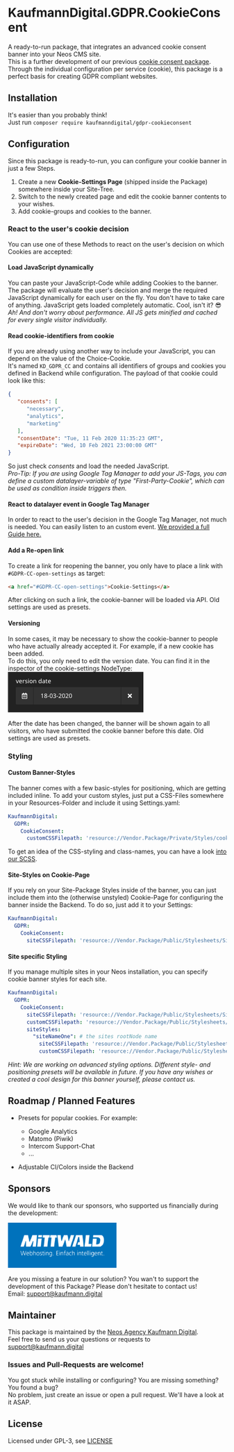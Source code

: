 
# KaufmannDigital.GDPR.CookieConsent
A ready-to-run package, that integrates an advanced cookie consent banner into your Neos CMS site.  
This is a further development of our previous [cookie consent package](https://github.com/KaufmannDigital/KaufmannDigital.CookieConsent). Through the individual configuration per service (cookie), this package is a perfect basis for creating GDPR compliant websites.

## Installation
It's easier than you probably think!  
Just run `composer require kaufmanndigital/gdpr-cookieconsent`

## Configuration
Since this package is ready-to-run, you can configure your cookie banner in just a few Steps.

1. Create a new **Cookie-Settings Page** (shipped inside the Package) somewhere inside your Site-Tree.
2. Switch to the newly created page and edit the cookie banner contents to your wishes.
3. Add cookie-groups and cookies to the banner.  

### React to the user's cookie decision
You can use one of these Methods to react on the user's decision on which Cookies are accepted:

#### Load JavaScript dynamically
You can paste your JavaScript-Code while adding Cookies to the banner. The package will evaluate the user's decision and merge the required JavaScript dynamically for each user on the fly.
You don't have to take care of anything. JavaScript gets loaded completely automatic. Cool, isn't it? 😎  
*Ah! And don't worry about performance. All JS gets minified and cached for every single visitor individually.*


#### Read cookie-identifiers from cookie
If you are already using another way to include your JavaScript, you can depend on the value of the Choice-Cookie.  
It's named `KD_GDPR_CC` and contains all identifiers of groups and cookies you defined in Backend while configuration. The payload of that cookie could look like this:
```json
{
   "consents": [
      "necessary",
      "analytics",
      "marketing"
   ],
   "consentDate": "Tue, 11 Feb 2020 11:35:23 GMT",
   "expireDate": "Wed, 10 Feb 2021 23:00:00 GMT"
}
```
So just check *consents* and load the needed JavaScript.  
*Pro-Tip: If you are using Google Tag Manager to add your JS-Tags, you can define a custom datalayer-variable of type "First-Party-Cookie", which can be used as condition inside triggers then.*

#### React to datalayer event in Google Tag Manager
In order to react to the user's decision in the Google Tag Manager, not much is needed. You can easily listen to an custom event. [We provided a full Guide here.](Documentation/GoogleTagManager.md)


#### Add a Re-open link
To create a link for reopening the banner, you only have to place a link with `#GDPR-CC-open-settings` as target:
```html
<a href="#GDPR-CC-open-settings">Cookie-Settings</a>
```
After clicking on such a link, the cookie-banner will be loaded via API. Old settings are used as presets.

#### Versioning
In some cases, it may be necessary to show the cookie-banner to people who have actually already accepted it. For example, if a new cookie has been added.  
To do this, you only need to edit the version date. You can find it in the inspector of the cookie-settings NodeType:   
![version-date setting](Documentation/Images/version-date.png)  

After the date has been changed, the banner will be shown again to all visitors, who have submitted the cookie banner before this date. Old settings are used as presets.


### Styling
#### Custom Banner-Styles
The banner comes with a few basic-styles for positioning, which are getting included inline. To add your custom styles, just put a CSS-Files somewhere in your Resources-Folder and include it using Settings.yaml:   
```yaml
KaufmannDigital:
  GDPR:
    CookieConsent:
      customCSSFilepath: 'resource://Vendor.Package/Private/Styles/cookie-consent.css' #You can also use the public-path, of course
```
To get an idea of the CSS-styling and class-names, you can have a look [into our SCSS](Resources/Private/Styles/Main.scss).  

#### Site-Styles on Cookie-Page
If you rely on your Site-Package Styles inside of the banner, you can just include them into the (otherwise unstyled) Cookie-Page for configuring the banner inside the Backend. To do so, just add it to your Settings:
```yaml
KaufmannDigital:
  GDPR:
    CookieConsent:
      siteCSSFilepath: 'resource://Vendor.Package/Public/Stylesheets/Site.css'
```

#### Site specific Styling
If you manage multiple sites in your Neos installation, you can specify cookie banner styles for each site.
```yaml
KaufmannDigital:
  GDPR:
    CookieConsent:
      siteCSSFilepath: 'resource://Vendor.Package/Public/Stylesheets/Site.css'
      customCSSFilepath: 'resource://Vendor.Package/Public/Stylesheets/CookieBanner.css'
      siteStyles:
        "siteNameOne": # the sites rootNode name
          siteCSSFilepath: 'resource://Vendor.Package/Public/Stylesheets/SiteSpecific.css' # overwrites siteCSSFilepath for this site
          customCSSFilepath: 'resource://Vendor.Package/Public/Stylesheets/SiteCookieBanner.css' # overwrites customCSSFilepath for this site
```
*Hint: We are working on advanced styling options. Different style- and positioning presets will be available in future. If you have any wishes or created a cool design for this banner yourself, please contact us.*


## Roadmap / Planned Features

* Presets for popular cookies. For example:
  * Google Analytics
  * Matomo (Piwik)
  * Intercom Support-Chat
  * ...

* Adjustable CI/Colors inside the Backend



## Sponsors
We would like to thank our sponsors, who supported us financially during the development:  

[![Mittwald Logo](Documentation/Sponsors/Mittwald/logo-mittwald.png)](https://www.mittwald.de/?utm_source=github&utm_medium=banner&utm_campaign=cookie-consent-manager-package)


Are you missing a feature in our solution? You wan't to support the development of this Package? Please don't hesitate to contact us!  
Email: [support@kaufmann.digital](mailto:support@kaufmann.digital)


## Maintainer

This package is maintained by the [Neos Agency Kaufmann Digital](https://www.kaufmann.digital).  
Feel free to send us your questions or requests to [support@kaufmann.digital](mailto:support@kaufmann.digital)

### Issues and Pull-Requests are welcome!
You got stuck while installing or configuring? You are missing something? You found a bug?  
No problem, just create an issue or open a pull request. We'll have a look at it ASAP.

## License

Licensed under GPL-3, see [LICENSE](LICENSE)
